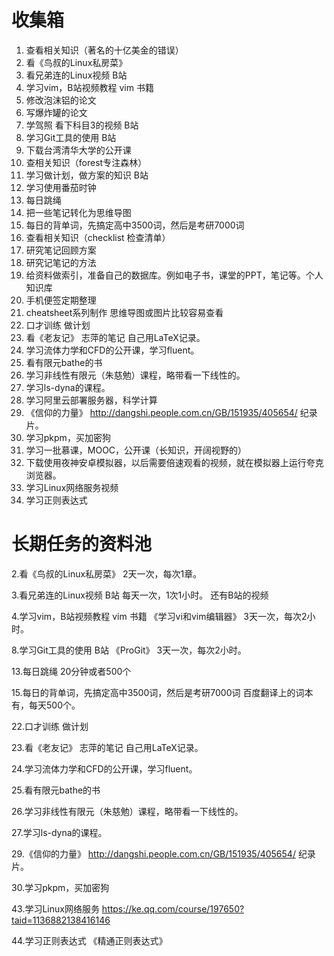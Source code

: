 # 收集箱

1. 查看相关知识（著名的十亿美金的错误）
2. 看《鸟叔的Linux私房菜》
3. 看兄弟连的Linux视频 B站
4. 学习vim，B站视频教程 vim 书籍
5. 修改泡沫铝的论文
6. 写爆炸罐的论文
7. 学驾照 看下科目3的视频 B站
8. 学习Git工具的使用 B站
9. 下载台湾清华大学的公开课
10. 查相关知识（forest专注森林）
21. 学习做计划，做方案的知识 B站
22. 学习使用番茄时钟
23. 每日跳绳
24. 把一些笔记转化为思维导图
25. 每日的背单词，先搞定高中3500词，然后是考研7000词
26. 查看相关知识（checklist 检查清单）
27. 研究笔记回顾方案
28. 研究记笔记的方法
29. 给资料做索引，准备自己的数据库。例如电子书，课堂的PPT，笔记等。个人知识库
30. 手机便签定期整理
31. cheatsheet系列制作    思维导图或图片比较容易查看
32. 口才训练 做计划
33. 看《老友记》 志萍的笔记 自己用LaTeX记录。
34. 学习流体力学和CFD的公开课，学习fluent。
35. 看有限元bathe的书
36. 学习非线性有限元（朱慈勉）课程，略带看一下线性的。
37. 学习ls-dyna的课程。
38. 学习阿里云部署服务器，科学计算
39. 《信仰的力量》 http://dangshi.people.com.cn/GB/151935/405654/ 纪录片。
40. 学习pkpm，买加密狗
41. 学习一批慕课，MOOC，公开课（长知识，开阔视野的）
42. 下载使用夜神安卓模拟器，以后需要倍速观看的视频，就在模拟器上运行夸克浏览器。
43. 学习Linux网络服务视频 
44. 学习正则表达式



# 长期任务的资料池

2.看《鸟叔的Linux私房菜》		2天一次，每次1章。

3.看兄弟连的Linux视频 B站		每天一次，1次1小时。       还有B站的视频

4.学习vim，B站视频教程 vim 书籍		《学习vi和vim编辑器》		3天一次，每次2小时。

8.学习Git工具的使用 B站				《ProGit》		3天一次，每次2小时。

13.每日跳绳		20分钟或者500个

15.每日的背单词，先搞定高中3500词，然后是考研7000词		百度翻译上的词本有，每天500个。

22.口才训练 做计划

23.看《老友记》 志萍的笔记 自己用LaTeX记录。

24.学习流体力学和CFD的公开课，学习fluent。

25.看有限元bathe的书

26.学习非线性有限元（朱慈勉）课程，略带看一下线性的。

27.学习ls-dyna的课程。

29.《信仰的力量》 http://dangshi.people.com.cn/GB/151935/405654/ 纪录片。

30.学习pkpm，买加密狗

43.学习Linux网络服务		https://ke.qq.com/course/197650?taid=1136882138416146 

44.学习正则表达式		《精通正则表达式》